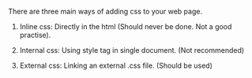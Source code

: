 There are three main ways of adding css to your web page.

1. Inline css: Directly in the html (Should never be done. Not a good practise).

2. Internal css: Using style tag in single document. (Not recommended)

3. External css: Linking an external .css file. (Should be used)